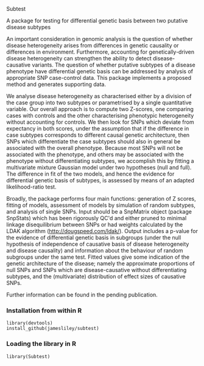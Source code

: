 Subtest

A package for testing for differential genetic basis between two putative disease subtypes

An important consideration in genomic analysis is the question of whether disease heterogeneity arises from differences in genetic causality or differences in environment. Furthermore, accounting for genetically-driven disease heterogeneity can strengthen the ability to detect disease-causative variants. The question of whether putative subtypes of a disease phenotype have differential genetic basis can be addressed by analysis of appropriate SNP case-control data. This package implements a proposed method and generates supporting data.
 
We analyse disease heterogeneity as characterised either by a division of the case group into two subtypes or parametrised by a single quantitative variable. Our overall approach is to compute two Z-scores, one comparing cases with controls and the other characterising phenotypic heterogeneity without accounting for controls. We then look for SNPs which deviate from expectancy in both scores, under the assumption that if the difference in case subtypes corresponds to different causal genetic architecture, then SNPs which differentiate the case subtypes should also in general be associated with the overall phenotype. Because most SNPs will not be associated with the phenotype, and others may be associated with the phenotype without differentiating subtypes, we accomplish this by fitting a multivariate mixture Gaussian model under two hypotheses (null and full). The difference in fit of the two models, and hence the evidence for differential genetic basis of subtypes, is assessed by means of an adapted likelihood-ratio test.

Broadly, the package performs four main functions: generation of Z scores, fitting of models, assessment of models by simulation of random subtypes, and analysis of single SNPs. Input should be a SnpMatrix object (package SnpStats) which has been rigorously QC'd and either pruned to minimal linkage disequilibrium between SNPs or had weights calculated by the LDAK algorithm (http://dougspeed.com/ldak/). Output includes a p-value for the evidence of differential genetic basis in subgroups (under the null hypothesis of independence of causative basis of disease heterogeneity and disease causality) and information about the behaviour of random subgroups under the same test. Fitted values give some indication of the genetic architecture of the disease; namely the approximate proportions of null SNPs and SNPs which are disease-causative without differentiating subtypes, and the (multivariate) distribution of effect sizes of causative SNPs.

Further information can be found in the pending publication.

### Installation from within R
```
library(devtools)
install_github(jamesliley/subtest)
```

### Loading the library in R
```
library(Subtest)
```
